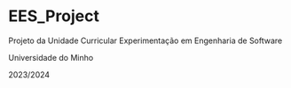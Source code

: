 # EES_Project

Projeto da Unidade Curricular Experimentação em Engenharia de Software

Universidade do Minho

2023/2024
